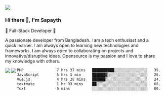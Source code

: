 <!-- **sapayth/sapayth** is a ✨ _special_ ✨ repository because its `README.md` (this file) appears on your GitHub profile.

Here are some ideas to get you started:

- 🔭 I’m currently working on ...
- 🌱 I’m currently learning ...
- 👯 I’m looking to collaborate on ...
- 🤔 I’m looking for help with ...
- 💬 Ask me about ...
- 📫 How to reach me: ...
- 😄 Pronouns: ...
- ⚡ Fun fact: ...
-->
![](https://user-images.githubusercontent.com/74038190/226190894-18e959ba-d458-4a94-ac44-790190f2a947.gif)
### Hi there 👋, I'm Sapayth

🚀 Full-Stack Developer 🚀

A passionate developer from Bangladesh. I am a tech enthusiast and a quick learner. I am always open to learning new technologies and frameworks. I am always open to collaborating on projects and innovative/disruptive ideas. Opensource is my passion and I love to share my knowledge with others.

<div>
<a href="https://github.com/sapayth/github-readme-stats">
  <img align="left" src="https://github-readme-stats.vercel.app/api?username=sapayth&show_icons=true&count_private=true" />
</a>
<a href="https://github.com/sapayth/github-readme-stats">
  <img align="left" src="https://github-readme-stats.vercel.app/api/top-langs/?username=sapayth" />
</a>
</div>
<!--START_SECTION:waka-->

```txt
PHP               7 hrs 37 mins   ██████████░░░░░░░░░░░░░░░   39.67 %
JavaScript        5 hrs 1 min     ██████▓░░░░░░░░░░░░░░░░░░   26.11 %
Vue.js            4 hrs 38 mins   ██████░░░░░░░░░░░░░░░░░░░   24.13 %
textmate          1 hr 33 mins    ██░░░░░░░░░░░░░░░░░░░░░░░   08.13 %
Text              6 mins          ░░░░░░░░░░░░░░░░░░░░░░░░░   00.58 %
```

<!--END_SECTION:waka-->
